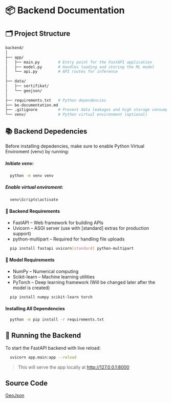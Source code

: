 # 📦 Backend Documentation

## 🗂️ Project Structure

```bash
backend/
│
├── app/
│   ├── main.py        # Entry point for the FastAPI application
│   ├── model.py       # Handles loading and storing the ML model
│   └── api.py         # API routes for inference
│
├── data/
│   ├── sertifikat/
│   └── geojson/
│
├── requirements.txt   # Python dependencies
├── be-documentation.md
├── .gitignore         # Prevent data leakages and high storage consumption
└── venv/              # Python virtual environment (optional)
```

## 📚 Backend Depedencies

Before installing depedencies, make sure to enable Python Virtual Enviroment (venv) by running:

##### Initiate venv:
```bash
  python -m venv venv
```

##### Enable virtual enviroment:
```bash
  venv\Scripts\activate
```

#### 🔧 Backend Requirements
- FastAPI – Web framework for building APIs
- Uvicorn – ASGI server (use with [standard] extras for production support)
- python-multipart – Required for handling file uploads

```bash
  pip install fastapi uvicorn[standard] python-multipart
```

#### 🤖 Model Requirements
- NumPy – Numerical computing
- Scikit-learn – Machine learning utilities
- PyTorch – Deep learning framework (Will be changed later after the model is created)

```bash
  pip install numpy scikit-learn torch
```

#### Installing All Dependencies
```bash
  python -m pip install -r requirements.txt
```

## 🚀 Running the Backend
<p>To start the FastAPI backend with live reload:</p>

```bash
  uvicorn app.main:app --reload
```
> This will serve the app locally at http://127.0.0.1:8000

## Source Code

[GeoJson](https://github.com/ardian28/GeoJson-Indonesia-38-Provinsi)

